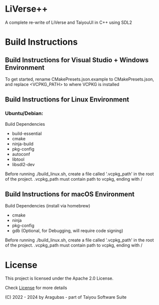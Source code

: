 # LiVerse++
A complete re-write of LiVerse and TaiyouUI in C++ using SDL2

# Build Instructions

## Build Instructions for Visual Studio + Windows Environment
To get started, rename CMakePresets.json.example to CMakePresets.json, and replace <VCPKG_PATH>
to where VCPKG is installed

## Build Instructions for Linux Environment
### Ubuntu/Debian:
Build Dependencies
- build-essential
- cmake
- ninja-build
- pkg-config
- autoconf
- libtool
- libsdl2-dev

Before running ./build_linux.sh, create a file called '.vcpkg_path' in the root of the project.
.vcpkg_path must contain path to vcpkg, ending with /


## Build Instructions for macOS Environment
Build Dependencies (install via homebrew)
- cmake
- ninja
- pkg-config
- gdb (Optional, for Debugging, will require code signing)

Before running ./build_linux.sh, create a file called '.vcpkg_path' in the root of the project.
.vcpkg_path must contain path to vcpkg, ending with /


# License
This project is licensed under the Apache 2.0 License. 

Check [License](./LICENSE) for more details

(C) 2022 - 2024 by Aragubas - part of Taiyou Software Suite